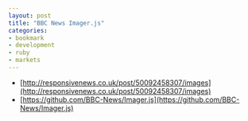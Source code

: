 ```yaml
---
layout: post
title: "BBC News Imager.js"
categories:
- bookmark
- development
- ruby
- markets
---
```


* [http://responsivenews.co.uk/post/50092458307/images](http://responsivenews.co.uk/post/50092458307/images)
* [https://github.com/BBC-News/Imager.js](https://github.com/BBC-News/Imager.js)
